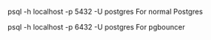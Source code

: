 psql -h localhost -p 5432 -U postgres  For normal Postgres

psql -h localhost -p 6432 -U postgres For pgbouncer 
